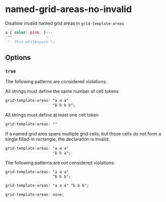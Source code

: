 # named-grid-areas-no-invalid

Disallow invalid named grid areas in `grid-template-areas`

<!-- prettier-ignore -->
```css
a { color: pink; }···
/**               ↑
 *  This whitespace */
```

## Options

### `true`

The following patterns are considered violations:

All strings must define the same number of cell tokens

<!-- prettier-ignore -->
```css
grid-template-areas: "a a a"
                     "b b b b";
```

All strings must define at least one cell token

<!-- prettier-ignore -->
```css
grid-template-areas: ""
```

If a named grid area spans multiple grid cells, but those cells do not form a single filled-in rectangle, the declaration is invalid.

<!-- prettier-ignore -->
```css
grid-template-areas: "a a a"
                     "b b a";
```

The following patterns are _not_ considered violations:

<!-- prettier-ignore -->
```css
grid-template-areas: "a a a"
                     "b b b";
```

<!-- prettier-ignore -->
```css
grid-template-areas: "a a a" "b b b";
```

<!-- prettier-ignore -->
```css
grid-template-areas: none;
```
